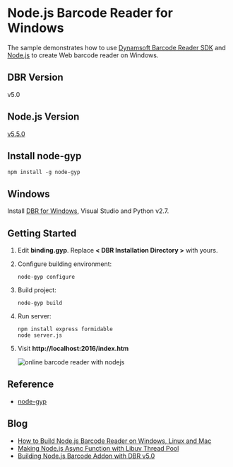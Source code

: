 # Node.js Barcode Reader for Windows

The sample demonstrates how to use [Dynamsoft Barcode Reader SDK][1] and [Node.js][2] to create Web barcode reader on Windows.

## DBR Version
v5.0

## Node.js Version
[v5.5.0][0]

## Install node-gyp

```
npm install -g node-gyp
```

## Windows
Install [DBR for Windows][3], Visual Studio and Python v2.7.

## Getting Started
1. Edit **binding.gyp**. Replace **< DBR Installation Directory >** with yours. 
2. Configure building environment:

    ```
    node-gyp configure
    ```
3. Build project:

    ```
    node-gyp build
    ```
4. Run server:
    
    ```
    npm install express formidable
    node server.js
    ```
5. Visit **http://localhost:2016/index.htm**

    ![online barcode reader with nodejs](http://www.codepool.biz/wp-content/uploads/2016/01/node-online-barcode-reader.png)

## Reference
* [node-gyp][5]

## Blog
* [How to Build Node.js Barcode Reader on Windows, Linux and Mac][8]
* [Making Node.js Async Function with Libuv Thread Pool][9]
* [Building Node.js Barcode Addon with DBR v5.0][10]

[0]:https://nodejs.org/en/download/stable/
[1]:http://www.dynamsoft.com/Products/Dynamic-Barcode-Reader.aspx
[2]:https://nodejs.org
[3]:http://www.dynamsoft.com/Downloads/Dynamic-Barcode-Reader-Download.aspx
[4]:https://www.dynamsoft.com/Downloads/DownloadLog.aspx?server=1&product=support/dbr-4.0.0-pre-alpha.tar.gz
[5]:https://github.com/nodejs/node-gyp
[6]:https://developer.apple.com/xcode/download/
[7]:http://stackoverflow.com/questions/19605862/unable-to-use-xcodebuild-on-mavericks-with-command-line-tools-installed
[8]:http://www.codepool.biz/nodejs-barcode-windows-linux-mac.html
[9]:http://www.codepool.biz/nodejs-async-addon-libuv-thread-pool.html
[10]:http://www.codepool.biz/nodejs-barcode-addon-dbr5-0.html
